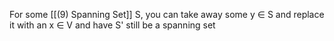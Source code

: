 For some [[(9) Spanning Set]] S, you can take away some y $\in$ S and replace it with an x $\in$ V and have S' still be a spanning set